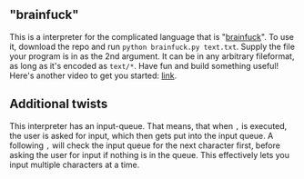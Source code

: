## "brainfuck"

This is a interpreter for the complicated language that is "[brainfuck](https://youtu.be/tcHaMWktCYE)". To use it, download the repo and run `python brainfuck.py text.txt`. Supply the file your program is in as the 2nd argument. It can be in any arbitrary fileformat, as long as it's encoded as `text/*`. Have fun and build something useful! Here's another video to get you started: [link](https://youtu.be/dQw4w9WgXcQ).

## Additional twists

This interpreter has an input-queue. That means, that when `,` is executed, the user is asked for input, which then gets put into the input queue. A following `,` will check the input queue for the next character first, before asking the user for input if nothing is in the queue. This effectively lets you input multiple characters at a time.
